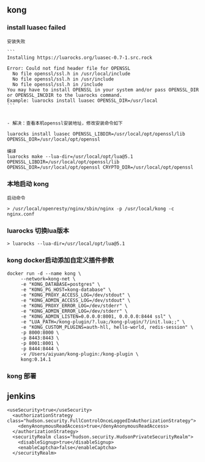 ## kong

### install luasec failed

	安装失败
	
	```
	Installing https://luarocks.org/luasec-0.7-1.src.rock

	Error: Could not find header file for OPENSSL
	  No file openssl/ssl.h in /usr/local/include
	  No file openssl/ssl.h in /usr/include
	  No file openssl/ssl.h in /include
	You may have to install OPENSSL in your system and/or pass OPENSSL_DIR or OPENSSL_INCDIR to the luarocks command.
	Example: luarocks install luasec OPENSSL_DIR=/usr/local
	```
	
	
	- 解决：查看本机openssl安装地址，修改安装命令如下
	
	luarocks install luasec OPENSSL_LIBDIR=/usr/local/opt/openssl/lib OPENSSL_DIR=/usr/local/opt/openssl
	
	编译
	luarocks make --lua-dir=/usr/local/opt/lua@5.1 OPENSSL_LIBDIR=/usr/local/opt/openssl/lib OPENSSL_DIR=/usr/local/opt/openssl CRYPTO_DIR=/usr/local/opt/openssl
	
### 本地启动 kong

	启动命令
	
	> /usr/local/openresty/nginx/sbin/nginx -p /usr/local/kong -c nginx.conf
	
### luarocks 切换lua版本

	> luarocks --lua-dir=/usr/local/opt/lua@5.1
	
### kong docker启动添加自定义插件参数

```
docker run -d --name kong \
     --network=kong-net \
     -e "KONG_DATABASE=postgres" \
     -e "KONG_PG_HOST=kong-database" \
     -e "KONG_PROXY_ACCESS_LOG=/dev/stdout" \
     -e "KONG_ADMIN_ACCESS_LOG=/dev/stdout" \
     -e "KONG_PROXY_ERROR_LOG=/dev/stderr" \
     -e "KONG_ADMIN_ERROR_LOG=/dev/stderr" \
     -e "KONG_ADMIN_LISTEN=0.0.0.0:8001, 0.0.0.0:8444 ssl" \
     -e "LUA_PATH=/kong-plugin/?.lua;/kong-plugin/?/init.lua;;" \
     -e "KONG_CUSTOM_PLUGINS=auth-hll, hello-world, redis-session" \
     -p 8000:8000 \
     -p 8443:8443 \
     -p 8001:8001 \
     -p 8444:8444 \
     -v /Users/aiyuan/kong-plugin:/kong-plugin \
     kong:0.14.1
```

### kong 部署

## jenkins

```
<useSecurity>true</useSecurity>
  <authorizationStrategy class="hudson.security.FullControlOnceLoggedInAuthorizationStrategy">
    <denyAnonymousReadAccess>true</denyAnonymousReadAccess>
  </authorizationStrategy>
  <securityRealm class="hudson.security.HudsonPrivateSecurityRealm">
    <disableSignup>true</disableSignup>
    <enableCaptcha>false</enableCaptcha>
  </securityRealm>
```